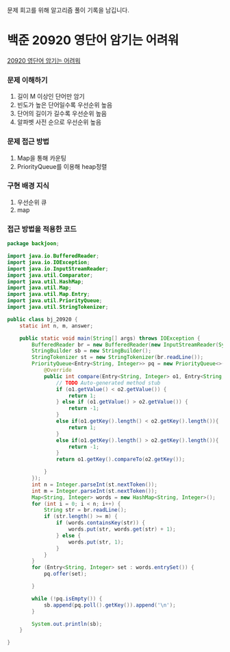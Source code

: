 문제 회고를 위해 알고리즘 풀이 기록을 남깁니다.

# 백준 20920 영단어 암기는 어려워
[20920 영단어 암기는 어려워](https://www.acmicpc.net/problem/20920)

### 문제 이해하기
1. 길이 M 이상인 단어만 암기
2. 빈도가 높은 단어일수록 우선순위 높음
3. 단어의 길이가 길수록 우선순위 높음
4. 알파벳 사전 순으로 우선순위 높음
 
### 문제 접근 방법
1. Map을 통해 카운팅
2. PriorityQueue를 이용해 heap정렬


### 구현 배경 지식
1. 우선순위 큐
2. map


### 접근 방법을 적용한 코드
```java
package backjoon;

import java.io.BufferedReader;
import java.io.IOException;
import java.io.InputStreamReader;
import java.util.Comparator;
import java.util.HashMap;
import java.util.Map;
import java.util.Map.Entry;
import java.util.PriorityQueue;
import java.util.StringTokenizer;

public class bj_20920 {
	static int n, m, answer;

	public static void main(String[] args) throws IOException {
		BufferedReader br = new BufferedReader(new InputStreamReader(System.in));
		StringBuilder sb = new StringBuilder();
		StringTokenizer st = new StringTokenizer(br.readLine());
		PriorityQueue<Entry<String, Integer>> pq = new PriorityQueue<>(new Comparator<Entry<String, Integer>>() {
			@Override
			public int compare(Entry<String, Integer> o1, Entry<String, Integer> o2) {
				// TODO Auto-generated method stub
				if (o1.getValue() < o2.getValue()) {
					return 1;
				} else if (o1.getValue() > o2.getValue()) {
					return -1;
				}
				else if(o1.getKey().length() < o2.getKey().length()){
					return 1;
				}
				else if(o1.getKey().length() > o2.getKey().length()){
					return -1;
				}
				return o1.getKey().compareTo(o2.getKey());

			}
		});
		int n = Integer.parseInt(st.nextToken());
		int m = Integer.parseInt(st.nextToken());
		Map<String, Integer> words = new HashMap<String, Integer>();
		for (int i = 0; i < n; i++) {
			String str = br.readLine();
			if (str.length() >= m) {
				if (words.containsKey(str)) {
					words.put(str, words.get(str) + 1);
				} else {
					words.put(str, 1);
				}
			}
		}
		for (Entry<String, Integer> set : words.entrySet()) {
			pq.offer(set);

		}

		while (!pq.isEmpty()) {
			sb.append(pq.poll().getKey()).append('\n');
		}

		System.out.println(sb);
	}

}

```

